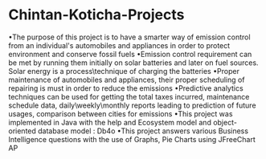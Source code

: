 # Chintan-Koticha-Projects
•The purpose of this project is to have a smarter way of emission control from an individual's automobiles and appliances
 in order to protect environment and conserve fossil fuels
•Emission control requirement can be met by running them initially on solar batteries and later on fuel sources.
  Solar energy is a process\technique of charging the batteries 
•Proper maintenance of automobiles and appliances, their proper scheduling of repairing is must in order to reduce the emissions
•Predictive analytics techniques can be used for getting the total taxes incurred, maintenance schedule data,
 daily\weekly\monthly reports leading to prediction of future usages, comparison between cities for emissions
•This project was implemented in Java with the help and Ecosystem model and object-oriented database model : Db4o
•This project answers various Business Intelligence questions with the use of Graphs, Pie Charts using JFreeChart AP
